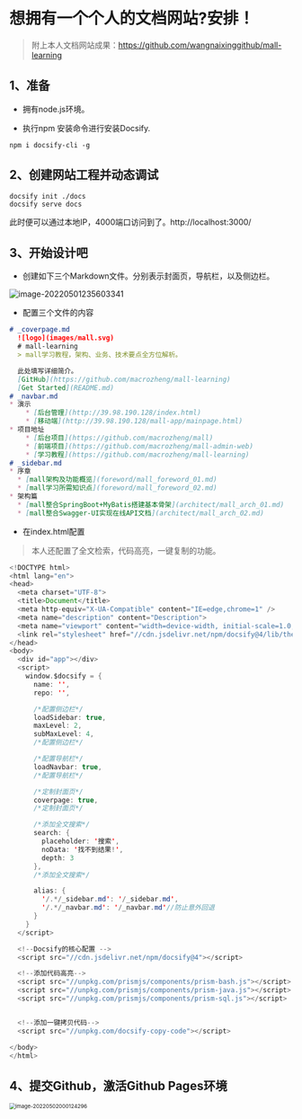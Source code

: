 # 想拥有一个个人的文档网站?安排！

> 附上本人文档网站成果：https://github.com/wangnaixinggithub/mall-learning

## 1、准备

- 拥有node.js环境。

- 执行npm 安装命令进行安装Docsify.

```shell
npm i docsify-cli -g
```

## 2、创建网站工程并动态调试

```shell
docsify init ./docs
docsify serve docs
```

此时便可以通过本地IP，4000端口访问到了。http://localhost:3000/

## 3、开始设计吧

- 创建如下三个Markdown文件。分别表示封面页，导航栏，以及侧边栏。

![image-20220501235603341](C:/Users/wangnaixing/AppData/Roaming/Typora/typora-user-images/image-20220501235603341.png)

- 配置三个文件的内容

```markdown
# _coverpage.md
  ![logo](images/mall.svg)
  # mall-learning
  > mall学习教程，架构、业务、技术要点全方位解析。

  此处填写详细简介。
  [GitHub](https://github.com/macrozheng/mall-learning)
  [Get Started](README.md)
# _navbar.md  
* 演示
    * [后台管理](http://39.98.190.128/index.html)
    * [移动端](http://39.98.190.128/mall-app/mainpage.html)
* 项目地址
    * [后台项目](https://github.com/macrozheng/mall)
    * [前端项目](https://github.com/macrozheng/mall-admin-web)
    * [学习教程](https://github.com/macrozheng/mall-learning)
# _sidebar.md	   
* 序章
  * [mall架构及功能概览](foreword/mall_foreword_01.md)
  * [mall学习所需知识点](foreword/mall_foreword_02.md)
* 架构篇
  * [mall整合SpringBoot+MyBatis搭建基本骨架](architect/mall_arch_01.md)
  * [mall整合Swagger-UI实现在线API文档](architect/mall_arch_02.md)	
```

- 在index.html配置

> 本人还配置了全文检索，代码高亮，一键复制的功能。

```java
<!DOCTYPE html>
<html lang="en">
<head>
  <meta charset="UTF-8">
  <title>Document</title>
  <meta http-equiv="X-UA-Compatible" content="IE=edge,chrome=1" />
  <meta name="description" content="Description">
  <meta name="viewport" content="width=device-width, initial-scale=1.0, minimum-scale=1.0">
  <link rel="stylesheet" href="//cdn.jsdelivr.net/npm/docsify@4/lib/themes/vue.css">
</head>
<body>
  <div id="app"></div>
  <script>
    window.$docsify = {
      name: '',
      repo: '',

      /*配置侧边栏*/
      loadSidebar: true,
      maxLevel: 2,
      subMaxLevel: 4,
      /*配置侧边栏*/

      /*配置导航栏*/
      loadNavbar: true,
      /*配置导航栏*/

      /*定制封面页*/
      coverpage: true,
      /*定制封面页*/

      /*添加全文搜索*/
      search: {
        placeholder: '搜索',
        noData: '找不到结果!',
        depth: 3
      },
      /*添加全文搜索*/

      alias: {
        '/.*/_sidebar.md': '/_sidebar.md',
        '/.*/_navbar.md': '/_navbar.md'//防止意外回退
      }
    }
  </script>

  <!--Docsify的核心配置 -->
  <script src="//cdn.jsdelivr.net/npm/docsify@4"></script>

  <!--添加代码高亮-->
  <script src="//unpkg.com/prismjs/components/prism-bash.js"></script>
  <script src="//unpkg.com/prismjs/components/prism-java.js"></script>
  <script src="//unpkg.com/prismjs/components/prism-sql.js"></script>


  <!--添加一键拷贝代码-->
  <script src="//unpkg.com/docsify-copy-code"></script>

</body>
</html>
```

## 4、提交Github，激活Github Pages环境

<img src="C:/Users/wangnaixing/AppData/Roaming/Typora/typora-user-images/image-20220502000124296.png" alt="image-20220502000124296" style="zoom:67%;" />